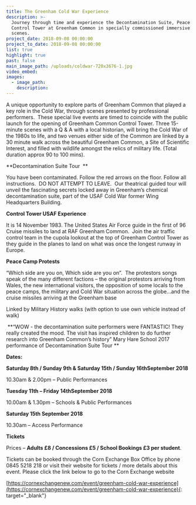```yaml
---
title: The Greenham Cold War Experience
description: >-
  Journey through time and experience the Decontamination Suite, Peace Camp and
  Control Tower at Greenham Common in specially commissioned immersive theatre
  scenes.
project_date: 2018-09-08 00:00:00
project_to_date: 2018-09-08 00:00:00
list: true
highlight: true
past: false
main_image_path: /uploads/coldwar-720x3676-1.jpg
video_embed:
images:
  - image_path:
    description:
---
```


A unique opportunity to explore parts of Greenham Common that played a key role in the Cold War, through scenes presented by professional performers.  These special live events are timed to coincide with the public launch for the opening of Greenham Common Control Tower. Three 15-minute scenes with a Q & A with a local historian, will bring the Cold War of the 1980s to life, and two venues either side of the Common are linked by a 30 minute walk across the beautiful Greenham Common, a Site of Scientific Interest, and filled with wildlife amongst the relics of military life. (Total duration approx 90 to 100 mins).  

**Decontamination Suite Tour  **

You have been contaminated. Follow the red arrows on the floor. Follow all instructions.  DO NOT ATTEMPT TO LEAVE.  Our theatrical guided tour will unveil the fascinating secrets locked away in Greenham’s chemical decontamination suite, part of the USAF Cold War former Wing Headquarters Building.

**Control Tower USAF Experience**

It is 14 November 1983. The United States Air Force guide in the first of 96 Cruise missiles to land at RAF Greenham Common.  Join the air traffic control team in the cupola lookout at the top of Greenham Control Tower as they guide in the planes to land on what was once the longest runway in Europe.

**Peace Camp Protests**

“Which side are you on, Which side are you on”.  The protestors songs speak of the many different factions – the original protestors arriving from Wales, the new international visitors, the opposition of some locals to the peace camps, the military and Cold War situation across the globe…and the cruise missiles arriving at the Greenham base 

Linked by Military History walks (with option to use own vehicle instead of walk)

 **“WOW - the decontamination suite performers were FANTASTIC! They really created the mood. The visit has inspired children to do further research into Greenham Common’s history” Mary Hare School 2017 performance of Decontamination Suite Tour **

**Dates:**

**Saturday 8th / Sunday 9th & Saturday 15th / Sunday 16thSeptember 2018**

10.30am & 2.00pm – Public Performances

**Tuesday 11th – Friday 14thSeptember 2018**

10.00am & 1.30pm – Schools & Public Performances

**Saturday 15th September 2018**

10.30am – Access Performance 

**Tickets** 

Prices – **Adults £8 / Concessions £5 / School Bookings £3 per student**.

Tickets can be booked through the Corn Exchange Box Office by phone 0845 5218 218 or visit their website for tickets / more details about this event. Please click the link below to go to the Corn Exchange website 

[https://cornexchangenew.com/event/greenham-cold-war-experience](https://cornexchangenew.com/event/greenham-cold-war-experience){: target="_blank"}